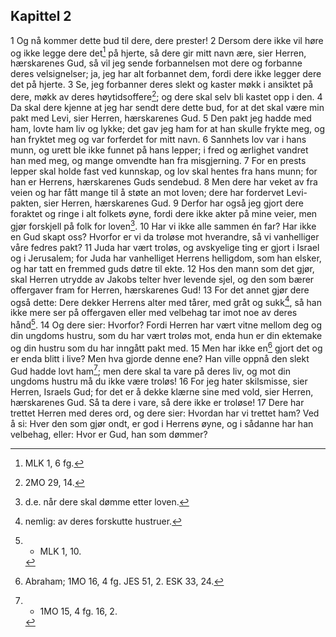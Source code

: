 ## Kapittel 2

1 Og nå kommer dette bud til dere, dere prester!
2 Dersom dere ikke vil høre og ikke legge dere det[^1] på hjerte, så dere gir mitt navn ære, sier Herren, hærskarenes Gud, så vil jeg sende forbannelsen mot dere og forbanne deres velsignelser; ja, jeg har alt forbannet dem, fordi dere ikke legger dere det på hjerte.
3 Se, jeg forbanner deres slekt og kaster møkk i ansiktet på dere, møkk av deres høytidsoffere[^2]; og dere skal selv bli kastet opp i den.
4 Da skal dere kjenne at jeg har sendt dere dette bud, for at det skal være min pakt med Levi, sier Herren, hærskarenes Gud.
5 Den pakt jeg hadde med ham, lovte ham liv og lykke; det gav jeg ham for at han skulle frykte meg, og han fryktet meg og var forferdet for mitt navn.
6 Sannhets lov var i hans munn, og urett ble ikke funnet på hans lepper; i fred og ærlighet vandret han med meg, og mange omvendte han fra misgjerning.
7 For en prests lepper skal holde fast ved kunnskap, og lov skal hentes fra hans munn; for han er Herrens, hærskarenes Guds sendebud.
8 Men dere har veket av fra veien og har fått mange til å støte an mot loven; dere har fordervet Levi-pakten, sier Herren, hærskarenes Gud.
9 Derfor har også jeg gjort dere foraktet og ringe i alt folkets øyne, fordi dere ikke akter på mine veier, men gjør forskjell på folk for loven[^3].
10 Har vi ikke alle sammen én far? Har ikke en Gud skapt oss? Hvorfor er vi da troløse mot hverandre, så vi vanhelliger våre fedres pakt?
11 Juda har vært troløs, og avskyelige ting er gjort i Israel og i Jerusalem; for Juda har vanhelliget Herrens helligdom, som han elsker, og har tatt en fremmed guds døtre til ekte.
12 Hos den mann som det gjør, skal Herren utrydde av Jakobs telter hver levende sjel, og den som bærer offergaver fram for Herren, hærskarenes Gud!
13 For det annet gjør dere også dette: Dere dekker Herrens alter med tårer, med gråt og sukk[^4], så han ikke mere ser på offergaven eller med velbehag tar imot noe av deres hånd[^5].
14 Og dere sier: Hvorfor? Fordi Herren har vært vitne mellom deg og din ungdoms hustru, som du har vært troløs mot, enda hun er din ektemake og din hustru som du har inngått pakt med.
15 Men har ikke en[^6] gjort det og er enda blitt i live? Men hva gjorde denne ene? Han ville oppnå den slekt Gud hadde lovt ham[^7]; men dere skal ta vare på deres liv, og mot din ungdoms hustru må du ikke være troløs!
16 For jeg hater skilsmisse, sier Herren, Israels Gud; for det er å dekke klærne sine med vold, sier Herren, hærskarenes Gud. Så ta dere i vare, så dere ikke er troløse!
17 Dere har trettet Herren med deres ord, og dere sier: Hvordan har vi trettet ham? Ved å si: Hver den som gjør ondt, er god i Herrens øyne, og i sådanne har han velbehag, eller: Hvor er Gud, han som dømmer?

[^1]:  MLK 1, 6 fg.
[^2]:  2MO 29, 14.
[^3]:  d.e. når dere skal dømme etter loven.
[^4]:  nemlig: av deres forskutte hustruer.
[^5]: * MLK 1, 10.
[^6]:  Abraham; 1MO 16, 4 fg. JES 51, 2. ESK 33, 24.
[^7]: * 1MO 15, 4 fg. 16, 2.
